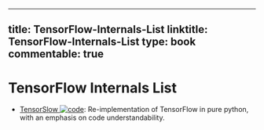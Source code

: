 
---
title: TensorFlow-Internals-List
linktitle: TensorFlow-Internals-List
type: book
commentable: true
---

# TensorFlow Internals List

- [TensorSlow ![code](https://ng-tech.icu/assets/code.svg)](https://github.com/danielsabinasz/TensorSlow): Re-implementation of TensorFlow in pure python, with an emphasis on code understandability.

    